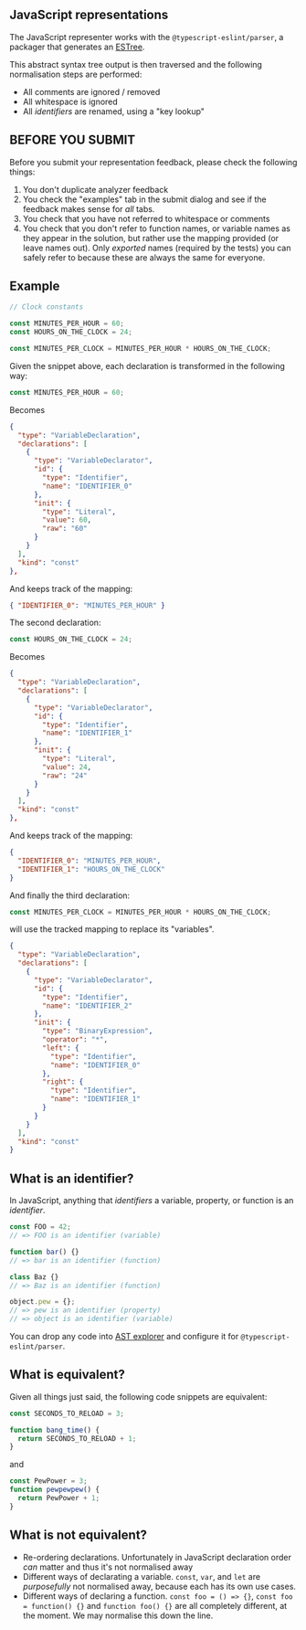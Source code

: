 ## JavaScript representations

The JavaScript representer works with the `@typescript-eslint/parser`, a packager that generates an [ESTree](https://github.com/estree/estree).

This abstract syntax tree output is then traversed and the following normalisation steps are performed:

- All comments are ignored / removed
- All whitespace is ignored
- All _identifiers_ are renamed, using a "key lookup"

## BEFORE YOU SUBMIT

Before you submit your representation feedback, please check the following things:

1. You don't duplicate analyzer feedback
2. You check the "examples" tab in the submit dialog and see if the feedback makes sense for _all_ tabs.
3. You check that you have not referred to whitespace or comments
4. You check that you don't refer to function names, or variable names as they appear in the solution, but rather use the mapping provided (or leave names out).
   Only _exported_ names (required by the tests) you can safely refer to because these are always the same for everyone.

## Example

```javascript
// Clock constants

const MINUTES_PER_HOUR = 60;
const HOURS_ON_THE_CLOCK = 24;

const MINUTES_PER_CLOCK = MINUTES_PER_HOUR * HOURS_ON_THE_CLOCK;
```

Given the snippet above, each declaration is transformed in the following way:

```javascript
const MINUTES_PER_HOUR = 60;
```

Becomes

```json
{
  "type": "VariableDeclaration",
  "declarations": [
    {
      "type": "VariableDeclarator",
      "id": {
        "type": "Identifier",
        "name": "IDENTIFIER_0"
      },
      "init": {
        "type": "Literal",
        "value": 60,
        "raw": "60"
      }
    }
  ],
  "kind": "const"
},
```

And keeps track of the mapping:

```json
{ "IDENTIFIER_0": "MINUTES_PER_HOUR" }
```

The second declaration:

```javascript
const HOURS_ON_THE_CLOCK = 24;
```

Becomes

```json
{
  "type": "VariableDeclaration",
  "declarations": [
    {
      "type": "VariableDeclarator",
      "id": {
        "type": "Identifier",
        "name": "IDENTIFIER_1"
      },
      "init": {
        "type": "Literal",
        "value": 24,
        "raw": "24"
      }
    }
  ],
  "kind": "const"
},
```

And keeps track of the mapping:

```json
{
  "IDENTIFIER_0": "MINUTES_PER_HOUR",
  "IDENTIFIER_1": "HOURS_ON_THE_CLOCK"
}
```

And finally the third declaration:

```javascript
const MINUTES_PER_CLOCK = MINUTES_PER_HOUR * HOURS_ON_THE_CLOCK;
```

will use the tracked mapping to replace its "variables".

```json
{
  "type": "VariableDeclaration",
  "declarations": [
    {
      "type": "VariableDeclarator",
      "id": {
        "type": "Identifier",
        "name": "IDENTIFIER_2"
      },
      "init": {
        "type": "BinaryExpression",
        "operator": "*",
        "left": {
          "type": "Identifier",
          "name": "IDENTIFIER_0"
        },
        "right": {
          "type": "Identifier",
          "name": "IDENTIFIER_1"
        }
      }
    }
  ],
  "kind": "const"
}
```

## What is an identifier?

In JavaScript, anything that _identifiers_ a variable, property, or function is an _identifier_.

```javascript
const FOO = 42;
// => FOO is an identifier (variable)

function bar() {}
// => bar is an identifier (function)

class Baz {}
// => Baz is an identifier (function)

object.pew = {};
// => pew is an identifier (property)
// => object is an identifier (variable)
```

You can drop any code into [AST explorer](https://astexplorer.net/) and configure it for `@typescript-eslint/parser`.

## What is equivalent?

Given all things just said, the following code snippets are equivalent:

```javascript
const SECONDS_TO_RELOAD = 3;

function bang_time() {
  return SECONDS_TO_RELOAD + 1;
}
```

and

```javascript
const PewPower = 3;
function pewpewpew() {
  return PewPower + 1;
}
```

## What is not equivalent?

- Re-ordering declarations.
  Unfortunately in JavaScript declaration order _can_ matter and thus it's not normalised away
- Different ways of declarating a variable.
  `const`, `var`, and `let` are _purposefully_ not normalised away, because each has its own use cases.
- Different ways of declaring a function.
  `const foo = () => {}`, `const foo = function() {}` and `function foo() {}` are all completely different, at the moment.
  We may normalise this down the line.
